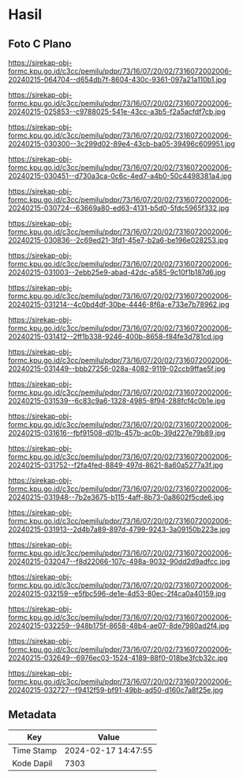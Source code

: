# Hasil

## Foto C Plano

https://sirekap-obj-formc.kpu.go.id/c3cc/pemilu/pdpr/73/16/07/20/02/7316072002006-20240215-064704--d654db7f-8604-430c-9361-097a21a110b1.jpg

https://sirekap-obj-formc.kpu.go.id/c3cc/pemilu/pdpr/73/16/07/20/02/7316072002006-20240215-025853--c9788025-541e-43cc-a3b5-f2a5acfdf7cb.jpg

https://sirekap-obj-formc.kpu.go.id/c3cc/pemilu/pdpr/73/16/07/20/02/7316072002006-20240215-030300--3c299d02-89e4-43cb-ba05-39496c609951.jpg

https://sirekap-obj-formc.kpu.go.id/c3cc/pemilu/pdpr/73/16/07/20/02/7316072002006-20240215-030451--d730a3ca-0c6c-4ed7-a4b0-50c4498381a4.jpg

https://sirekap-obj-formc.kpu.go.id/c3cc/pemilu/pdpr/73/16/07/20/02/7316072002006-20240215-030724--63669a80-ed63-4131-b5d0-5fdc5965f332.jpg

https://sirekap-obj-formc.kpu.go.id/c3cc/pemilu/pdpr/73/16/07/20/02/7316072002006-20240215-030836--2c69ed21-3fd1-45e7-b2a6-be196e028253.jpg

https://sirekap-obj-formc.kpu.go.id/c3cc/pemilu/pdpr/73/16/07/20/02/7316072002006-20240215-031003--2ebb25e9-abad-42dc-a585-9c10f1b187d6.jpg

https://sirekap-obj-formc.kpu.go.id/c3cc/pemilu/pdpr/73/16/07/20/02/7316072002006-20240215-031214--4c0bd4df-30be-4446-8f6a-e733e7b78962.jpg

https://sirekap-obj-formc.kpu.go.id/c3cc/pemilu/pdpr/73/16/07/20/02/7316072002006-20240215-031412--2ff1b338-9246-400b-8658-f84fe3d781cd.jpg

https://sirekap-obj-formc.kpu.go.id/c3cc/pemilu/pdpr/73/16/07/20/02/7316072002006-20240215-031449--bbb27256-028a-4082-9119-02ccb9ffae5f.jpg

https://sirekap-obj-formc.kpu.go.id/c3cc/pemilu/pdpr/73/16/07/20/02/7316072002006-20240215-031539--6c83c9a6-1328-4985-8f94-288fcf4c0b1e.jpg

https://sirekap-obj-formc.kpu.go.id/c3cc/pemilu/pdpr/73/16/07/20/02/7316072002006-20240215-031616--fbf91508-d01b-457b-ac0b-39d227e79b89.jpg

https://sirekap-obj-formc.kpu.go.id/c3cc/pemilu/pdpr/73/16/07/20/02/7316072002006-20240215-031752--f2fa4fed-8849-497d-8621-8a60a5277a3f.jpg

https://sirekap-obj-formc.kpu.go.id/c3cc/pemilu/pdpr/73/16/07/20/02/7316072002006-20240215-031948--7b2e3675-b115-4aff-8b73-0a8602f5cde6.jpg

https://sirekap-obj-formc.kpu.go.id/c3cc/pemilu/pdpr/73/16/07/20/02/7316072002006-20240215-031913--2d4b7a89-897d-4799-9243-3a09150b223e.jpg

https://sirekap-obj-formc.kpu.go.id/c3cc/pemilu/pdpr/73/16/07/20/02/7316072002006-20240215-032047--f8d22066-107c-498a-9032-90dd2d9adfcc.jpg

https://sirekap-obj-formc.kpu.go.id/c3cc/pemilu/pdpr/73/16/07/20/02/7316072002006-20240215-032159--e5fbc596-de1e-4d53-80ec-2f4ca0a40159.jpg

https://sirekap-obj-formc.kpu.go.id/c3cc/pemilu/pdpr/73/16/07/20/02/7316072002006-20240215-032259--948b175f-8658-48b4-ae07-8de7980ad2f4.jpg

https://sirekap-obj-formc.kpu.go.id/c3cc/pemilu/pdpr/73/16/07/20/02/7316072002006-20240215-032649--6976ec03-1524-4189-88f0-018be3fcb32c.jpg

https://sirekap-obj-formc.kpu.go.id/c3cc/pemilu/pdpr/73/16/07/20/02/7316072002006-20240215-032727--f9412f59-bf91-49bb-ad50-d160c7a8f25e.jpg


## Metadata

| Key        | Value               |
| ---------- | ------------------- |
| Time Stamp | 2024-02-17 14:47:55 |
| Kode Dapil | 7303                |




